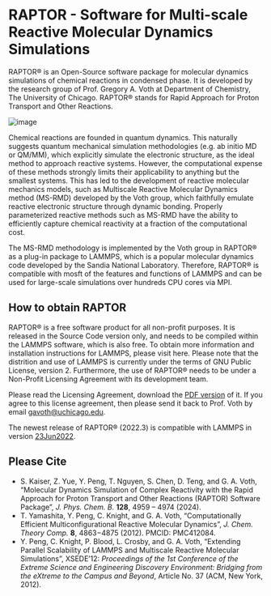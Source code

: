 # RAPTOR - Software for Multi-scale Reactive Molecular Dynamics Simulations

RAPTOR® is an Open-Source software package for molecular dynamics simulations of chemical reactions in condensed phase. It is developed by the research group of Prof. Gregory A. Voth at Department of Chemistry, The University of Chicago. RAPTOR® stands for Rapid Approach for Proton Transport and Other Reactions.

![image](https://software.rcc.uchicago.edu/raptor/files/PT.gif "Proton transport via Grotthuss shuttling mechanism (changes of elctronic structures)")

Chemical reactions are founded in quantum dynamics. This naturally suggests quantum mechanical simulation methodologies (e.g. ab initio MD or QM/MM), which explicitly simulate the electronic structure, as the ideal method to approach reactive systems. However, the computational expense of these methods strongly limits their applicability to anything but the smallest systems. This has led to the development of reactive molecular mechanics models, such as Multiscale Reactive Molecular Dynamics method (MS-RMD) developed by the Voth group, which faithfully emulate reactive electronic structure through dynamic bonding. Properly parameterized reactive methods such as MS-RMD have the ability to efficiently capture chemical reactivity at a fraction of the computational cost.

The MS-RMD methodology is implemented by the Voth group in RAPTOR® as a plug-in package to LAMMPS, which is a popular molecular dynamics code developed by the Sandia National Laboratory. Therefore, RAPTOR® is compatible with mosft of the features and functions of LAMMPS and can be used for large-scale simulations over hundreds CPU cores via MPI.



## How to obtain RAPTOR

RAPTOR® is a free software product for all non-profit purposes. It is released in the Source Code version only, and needs to be compiled within the LAMMPS software, which is also free. To obtain more information and installation instructions for LAMMPS, please visit here. Please note that the distrition and use of LAMMPS is currently under the terms of GNU Public License, version 2. Furthermore, the use of RAPTOR® needs to be under a Non-Profit Licensing Agreement with its development team.

Please read the Licensing Agreement, download the [PDF version](https://software.rcc.uchicago.edu/raptor/files/RAPTORLicenseAgreement.pdf) of it. If you agree to this license agreement, then please send it back to Prof. Voth by email gavoth@uchicago.edu. 

The newest release of RAPTOR® (2022.3) is compatible with LAMMPS in version [23Jun2022](https://software.rcc.uchicago.edu/raptor/download/lammps-23Jun2022.tar.gz).

## Please Cite

- S. Kaiser, Z. Yue, Y. Peng, T. Nguyen, S. Chen, D. Teng, and G. A. Voth, “Molecular Dynamics Simulation of Complex Reactivity with the Rapid Approach for Proton Transport and Other Reactions (RAPTOR) Software Package”, _J. Phys. Chem. B._ **128**, 4959 – 4974 (2024). 
- T. Yamashita, Y. Peng, C. Knight, and G. A. Voth, “Computationally Efficient Multiconfigurational Reactive Molecular Dynamics”, _J. Chem. Theory Comp._ **8**, 4863−4875 (2012). PMCID: PMC412084.
- Y. Peng, C. Knight, P. Blood, L. Crosby, and G. A. Voth, “Extending Parallel Scalability of LAMMPS and Multiscale Reactive Molecular Simulations”, XSEDE’12: _Proceedings of the 1st Conference of the Extreme Science and Engineering Discovery Environment: Bridging from the eXtreme to the Campus and Beyond_, Article No. 37 (ACM, New York, 2012).